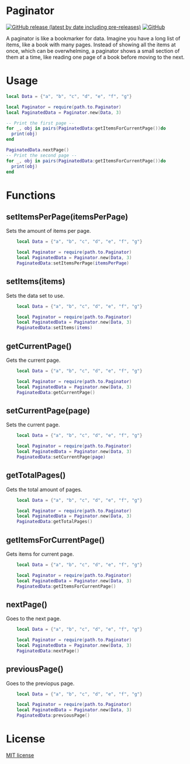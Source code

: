                           
 
# Paginator

[![GitHub release (latest by date including pre-releases)](https://img.shields.io/github/v/release/navendu-pottekkat/awesome-readme?include_prereleases)](https://img.shields.io/github/v/release/navendu-pottekkat/awesome-readme?include_prereleases)
[![GitHub](https://img.shields.io/github/license/navendu-pottekkat/awesome-readme)](https://img.shields.io/github/license/navendu-pottekkat/awesome-readme)

A paginator is like a bookmarker for data. Imagine you have a long list of items, like a book with many pages. Instead of showing all the items at once, which can be overwhelming, a paginator shows a small section of them at a time, like reading one page of a book before moving to the next.

 
# Usage

```lua
local Data = {"a", "b", "c", "d", "e", "f", "g"}

local Paginator = require(path.to.Paginator)
local PaginatedData = Paginator.new(Data, 3)

-- Print the first page --
for _, obj in pairs(PaginatedData:getItemsForCurrentPage())do
  print(obj)
end

PaginatedData.nextPage()
-- Print the second page --
for _, obj in pairs(PaginatedData:getItemsForCurrentPage())do
  print(obj)
end
```

# Functions

## setItemsPerPage(itemsPerPage)
Sets the amount of items per page.

```lua
    local Data = {"a", "b", "c", "d", "e", "f", "g"}

    local Paginator = require(path.to.Paginator)
    local PaginatedData = Paginator.new(Data, 3)
    PaginatedData:setItemsPerPage(itemsPerPage)
```

## setItems(items)
Sets the data set to use.

```lua
    local Data = {"a", "b", "c", "d", "e", "f", "g"}

    local Paginator = require(path.to.Paginator)
    local PaginatedData = Paginator.new(Data, 3)
    PaginatedData:setItems(items)
```

## getCurrentPage()
Gets the current page.

```lua
    local Data = {"a", "b", "c", "d", "e", "f", "g"}

    local Paginator = require(path.to.Paginator)
    local PaginatedData = Paginator.new(Data, 3)
    PaginatedData:getCurrentPage()
```

## setCurrentPage(page)
Sets the current page.

```lua
    local Data = {"a", "b", "c", "d", "e", "f", "g"}

    local Paginator = require(path.to.Paginator)
    local PaginatedData = Paginator.new(Data, 3)
    PaginatedData:setCurrentPage(page)
```

## getTotalPages()
Gets the total amount of pages.

```lua
    local Data = {"a", "b", "c", "d", "e", "f", "g"}

    local Paginator = require(path.to.Paginator)
    local PaginatedData = Paginator.new(Data, 3)
    PaginatedData:getTotalPages()
```

## getItemsForCurrentPage()
Gets items for current page.

```lua
    local Data = {"a", "b", "c", "d", "e", "f", "g"}

    local Paginator = require(path.to.Paginator)
    local PaginatedData = Paginator.new(Data, 3)
    PaginatedData:getItemsForCurrentPage()
```

## nextPage()
Goes to the next page.

```lua
    local Data = {"a", "b", "c", "d", "e", "f", "g"}

    local Paginator = require(path.to.Paginator)
    local PaginatedData = Paginator.new(Data, 3)
    PaginatedData:nextPage()
```
 
## previousPage()
Goes to the previopus page.

```lua
    local Data = {"a", "b", "c", "d", "e", "f", "g"}

    local Paginator = require(path.to.Paginator)
    local PaginatedData = Paginator.new(Data, 3)
    PaginatedData:previousPage()
```
# License


[MIT license](./LICENSE)


